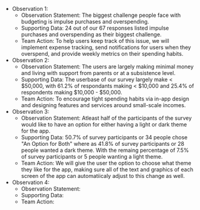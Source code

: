 * Observation 1:
  * Observation Statement: The biggest challenge people face with budgeting is impulse purchases and overspending.
  * Supporting Data: 24 out of our 67 responses listed impulse purchases and overspending as their biggest challenge.
  * Team Action: To help users keep track of this issue, we will implement expense tracking, send notifications for users when they overspend, and provide weekly metrics on their spending habits.
* Observation 2:
  * Observation Statement: The users are largely making minimal money and living with support from parents or at a subsistence level.
  * Supporting Data: The userbase of our survey largely make < $50,000, with 61.2% of respondants making < $10,000 and 25.4% of respondents making $10,000 - $50,000.
  * Team Action: To encourage tight spending habits via in-app design and designing features and services around small-scale incomes.
* Observation 3:
  * Observation Statement: Atleast half of the participants of the survey would like to have an option for either having a light or dark theme for the app.
  * Supporting Data: 50.7% of survey participants or 34 people chose "An Option for Both" where as 41.8% of survey participants or 28 people wanted a dark theme. With the remaing percentage of 7.5% of survey participants or 5 people wanting a light theme.
  * Team Action: We will give the user the option to choose what theme they like for the app, making sure all of the text and graphics of each screen of the app can automatiicaly adjust to this change as well.
* Observation 4:
  * Observation Statement:
  * Supporting Data:
  * Team Action:
